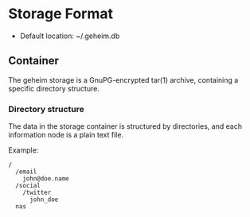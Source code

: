 # Storage Format

 - Default location: ~/.geheim.db

## Container

The geheim storage is a GnuPG-encrypted tar(1) archive,
containing a specific directory structure.

### Directory structure

The data in the storage container is structured by directories,
and each information node is a plain text file.

Example:

    /
      /email
        john@doe.name
      /social
        /twitter
          john_doe
      nas

